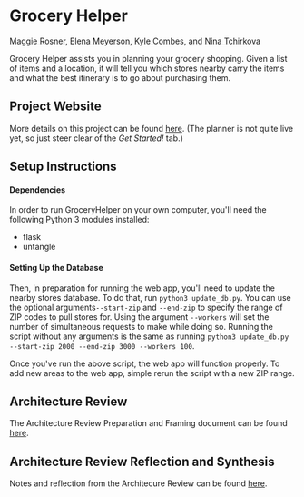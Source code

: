 # Grocery Helper
[Maggie Rosner](https://github.com/MargaretRosner), [Elena Meyerson](https://github.com/elenameyerson), [Kyle Combes](https://github.com/kylecombes), and [Nina Tchirkova](https://github.com/ntchirkova)

Grocery Helper assists you in planning your grocery shopping. Given a list of items and a location, it will tell you
which stores nearby carry the items and what the best itinerary is to go about purchasing them.

## Project Website

More details on this project can be found [here](http://groceryhelper-sd2017.herokuapp.com/). (The planner is not quite
live yet, so just steer clear of the _Get Started!_ tab.)

## Setup Instructions

#### Dependencies

In order to run GroceryHelper on your own computer, you'll need the following Python 3 modules installed:
  * flask
  * untangle

#### Setting Up the Database

Then, in preparation for running the web app, you'll need to update the nearby stores database. To do that, run
`python3 update_db.py`. You can use the optional arguments`--start-zip` and `--end-zip` to specify the range of ZIP codes
to pull stores for. Using the argument `--workers` will set the number of simultaneous requests to make while doing so.
Running the script without any arguments is the same as running `python3 update_db.py --start-zip 2000 --end-zip 3000 --workers 100`.

Once you've run the above script, the web app will function properly. To add new areas to the web app, simple rerun the
script with a new ZIP range.

## Architecture Review
The Architecture Review Preparation and Framing document can be found [here](documentation/ArchReviewPrepFraming.md).

## Architecture Review Reflection and Synthesis
Notes and reflection from the Architecure Review can be found [here](documentation/ArchReviewSynth.md).
